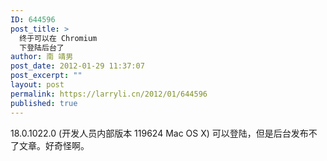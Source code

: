 ```yaml
---
ID: 644596
post_title: >
  终于可以在 Chromium
  下登陆后台了
author: 南 靖男
post_date: 2012-01-29 11:37:07
post_excerpt: ""
layout: post
permalink: https://larryli.cn/2012/01/644596
published: true
---
```

18.0.1022.0 (开发人员内部版本 119624 Mac OS X) 可以登陆，但是后台发布不了文章。好奇怪啊。